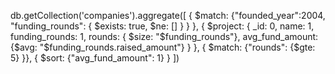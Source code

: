 db.getCollection('companies').aggregate([
    { $match: {"founded_year":2004, "funding_rounds": { $exists: true, $ne: [] } } },
    { $project: {
        _id: 0,
        name: 1,
        funding_rounds: 1,
        rounds: { $size: "$funding_rounds"},
        avg_fund_amount: {$avg: "$funding_rounds.raised_amount"}
    } },
    { $match: {"rounds": {$gte: 5} }},
    { $sort: {"avg_fund_amount": 1} }
])
